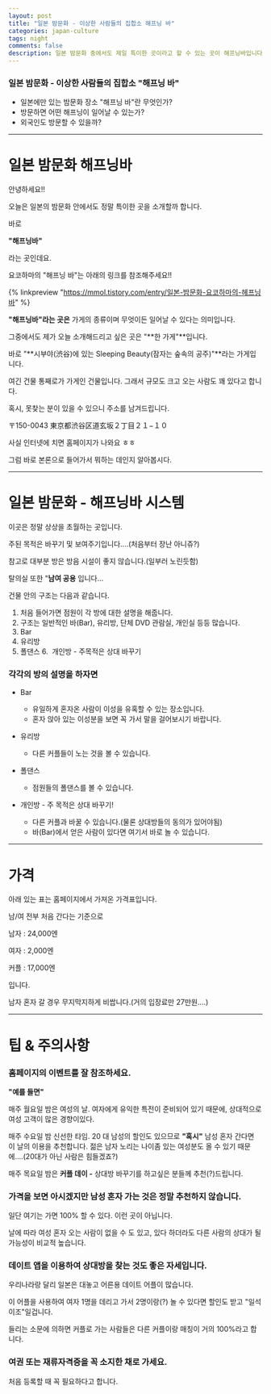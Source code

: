```yaml
---  
layout: post  
title: "일본 밤문화 - 이상한 사람들의 집합소 해프닝 바"
categories: japan-culture
tags: night
comments: false
description: 일본 밤문화 중에서도 제일 특이한 곳이라고 할 수 있는 곳이 해프닝바입니다. 다른 사람들을 보거나 바꾸거나 같이 가거나 다양한 것을 할 수 있는 장소입니다. 가끔은 혼자가도 괜찮은 일본 밤문화입니다.
---
```


### 일본 밤문화 - 이상한 사람들의 집합소 "해프닝 바"
* 일본에만 있는 밤문화 장소 "해프닝 바"란 무엇인가?
* 방문하면 어떤 해프닝이 일어날 수 있는가?
* 외국인도 방문할 수 있을까?

-----
# 일본 밤문화 해프닝바

안녕하세요!!

오늘은 일본의 밤문화 안에서도 정말 특이한 곳을 소개할까 합니다.

바로

**"해프닝바"**

라는 곳인데요.

요코하마의 "해프닝 바"는 아래의 링크를 참조해주세요!!

{% linkpreview "https://mmol.tistory.com/entry/일본-밤문화-요코하마의-헤프닝바" %}

**"해프닝바"라는 곳은** 가게의 종류이며 무엇이든 일어날 수 있다는 의미입니다.

그중에서도 제가 오늘 소개해드리고 싶은 곳은 "**한 가게"**입니다.

바로 "**시부야(渋谷)에 있는 Sleeping Beauty(잠자는 숲속의 공주)"**라는 가게입니다.

여긴 건물 통째로가 가게인 건물입니다. 그래서 규모도 크고 오는 사람도 꽤 있다고 합니다.

혹시, 못찾는 분이 있을 수 있으니 주소를 남겨드립니다.

〒150-0043 東京都渋谷区道玄坂２丁目２１−１０

사실 인터넷에 치면 홈페이지가 나와요 ㅎㅎ

그럼 바로 본론으로 들어가서 뭐하는 데인지 알아봅시다.

---
# 일본 밤문화 - 해프닝바 시스템

이곳은 정말 상상을 초월하는 곳입니다.

주된 목적은 바꾸기 및 보여주기입니다....(처음부터 장난 아니쥬?)

참고로 대부분 방은 방음 시설이 좋지 않습니다.(일부러 노린듯함)

탈의실 또한 "**남여 공용** 입니다...

건물 안의 구조는 다음과 같습니다.
1. 처음 들어가면 점원이 각 방에 대한 설명을 해줍니다.
2. 구조는 일반적인 바(Bar), 유리방, 단체 DVD 관람실, 개인실 등등 많습니다.
3. Bar
4. 유리방
5. 폴댄스
6.  개인방 - 주목적은 상대 바꾸기

### 각각의 방의 설명을 하자면

* Bar
   * 유일하게 혼자온 사람이 이성을 유혹할 수 있는 장소입니다.
   * 혼자 앉아 있는 이성분을 보면 꼭 가서 말을 걸어보시기 바랍니다.
   
* 유리방
   * 다른 커플들이 노는 것을 볼 수 있습니다.

* 폴댄스
   * 점원들의 폴댄스를 볼 수 있습니다.

* 개인방 - 주 목적은 상대 바꾸기!
   * 다른 커플과 바꿀 수 있습니다.(물론 상대방들의 동의가 있어야됨)
   * 바(Bar)에서 얻은 사람이 있다면 여기서 바로 놀 수 있습니다.

---

# 가격

아래 있는 표는 홈페이지에서 가져온 가격표입니다.

남/여 전부 처음 간다는 기준으로

남자 : 24,000엔

여자 : 2,000엔

커플 : 17,000엔

입니다.

남자 혼자 갈 경우 무지막지하게 비쌉니다.(거의 입장료만 27만원....)

---

# 팁 & 주의사항

### 홈페이지의 이벤트를 잘 참조하세요.

**"예를 들면"**

매주 월요일 밤은 여성의 날. 여자에게 유익한 특전이 준비되어 있기 때문에, 상대적으로 여성 고객이 많은 경향이있다.  
  
매주 수요일 밤 신선한 타임. 20 대 남성의 할인도 있으므로 **"혹시"** 남성 혼자 간다면 이 날의 이용을 추천합니다. 젊은 남자 노리는 나이좀 있는 여성분도 올 수 있기 때문에....(20대가 아닌 사람은 힘들겠죠?)  
  
매주 목요일 밤은 **커플 데이 -** 상대방 바꾸기를 하고싶은 분들께 추천(?)드립니다.

### 가격을 보면 아시겠지만 남성 혼자 가는 것은 정말 추천하지 않습니다.

일단 여기는 가면 100% 할 수 있다. 이런 곳이 아닙니다.

날에 따라 여성 혼자 오는 사람이 없을 수 도 있고, 있다 하더라도 다른 사람의 상대가 될 가능성이 비교적 높습니다.

### 데이트 앱을 이용하여 상대방을 찾는 것도 좋은 자세입니다.

우리나라랑 달리 일본은 대놓고 어른용 데이트 어플이 많습니다.

이 어플을 사용하여 여자 1명을 데리고 가서 2명이랑(?) 놀 수 있다면 할인도 받고 "일석이조"일겁니다.

들리는 소문에 의하면 커플로 가는 사람들은 다른 커플이랑 매칭이 거의 100%라고 합니다.

### 여권 또는 재류자격증을 꼭 소지한 채로 가세요.

처음 등록할 때 꼭 필요하다고 합니다.
